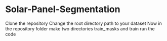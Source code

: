 # Solar-Panel-Segmentation

Clone the repository
Change the root directory path to your dataset
Now in the repository folder make two directories train_masks and train
run the code

